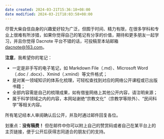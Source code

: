 ```yaml
---
date created: 2024-03-21T15:36:18+08:00
date modified: 2024-03-21T18:03:58+08:00
---
```

尽管大柴自信自身的兴趣爱好较为广泛，但囿于时间、精力有限，在很多学科和专业上很难有所涉猎，如果你觉得自己的笔记有分享的价值，期待和更多朋友一起学习，并且你觉得 Dacnote 平台不错的话，可投稿至本站邮箱 dacnote@163.com。

**注意**，我希望你的笔记：
- 一定是非手写的电子笔记，如 Markdown File（.md）、Microsoft Word（.doc / .docx）、Xmind（.xmind）等文件格式；
- 是对某一领域知识的体系化梳理，可轻松查找到对应的网络公开课程或已出版书籍；
- 全部内容需是自己的梳理成果，如有借鉴网络上其他公开内容，请注明来源；
- 属于科学领域之内的内容，本网站谢绝“宗教文化”（宗教学等除外）、“民间科学”等相关内容。

所有笔记经本人审阅确认后公开，并及时通过邮件回复各位。

划重点：**没有稿费！** 但在邮件中你可以附上自己的赞赏码或者自己在某平台上的主页链接，便于公开后获得志同道合的朋友们的支持。
